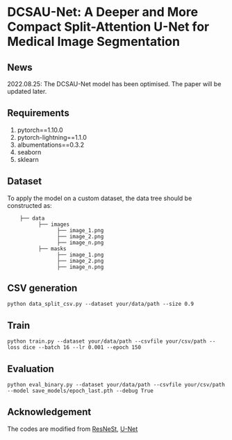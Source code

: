# DCSAU-Net: A Deeper and More Compact Split-Attention U-Net for Medical Image Segmentation
## News
2022.08.25: The DCSAU-Net model has been optimised. The paper will be updated later.
## Requirements
1. pytorch==1.10.0
2. pytorch-lightning==1.1.0
3. albumentations==0.3.2
4. seaborn
5. sklearn
## Dataset
To apply the model on a custom dataset, the data tree should be constructed as:
``` 
    ├── data
          ├── images
                ├── image_1.png
                ├── image_2.png
                ├── image_n.png
          ├── masks
                ├── image_1.png
                ├── image_2.png
                ├── image_n.png
```
## CSV generation 
```
python data_split_csv.py --dataset your/data/path --size 0.9 
```
## Train
```
python train.py --dataset your/data/path --csvfile your/csv/path --loss dice --batch 16 --lr 0.001 --epoch 150 
```
## Evaluation
```
python eval_binary.py --dataset your/data/path --csvfile your/csv/path --model save_models/epoch_last.pth --debug True
```
## Acknowledgement
The codes are modified from [ResNeSt](https://github.com/zhanghang1989/ResNeSt/tree/5fe47e93bd7e098d15bc278d8ab4812b82b49414), [U-Net](https://github.com/milesial/Pytorch-UNet)
